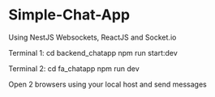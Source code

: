 # Simple-Chat-App
Using NestJS Websockets, ReactJS and Socket.io

Terminal 1:
cd backend_chatapp
npm run start:dev

Terminal 2:
cd fa_chatapp
npm run dev

Open 2 browsers using your local host and send messages
